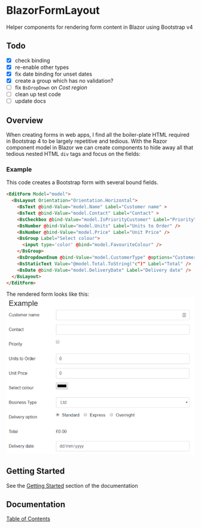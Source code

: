 # BlazorFormLayout
Helper components for rendering form content in Blazor using Bootstrap v4

## Todo

- [x] check binding
- [x] re-enable other types
- [x] fix date binding for unset dates
- [x] create a group which has no validation?
- [ ] fix `BsDropDown` on _Cost region_
- [ ] clean up test code
- [ ] update docs

## Overview

When creating forms in web apps, I find all the boiler-plate HTML required in Bootstrap 4 
to be largely repetitive and tedious. With the Razor component model in Blazor we can 
create components to hide away all that tedious nested HTML `div` tags and focus on the fields: 

### Example
This code creates a Bootstrap form with several bound fields.
```html
<EditForm Model="model">
  <BsLayout Orientation="Orientation.Horizontal">
    <BsText @bind-Value="model.Name" Label="Customer name" >
    <BsText @bind-Value="model.Contact" Label="Contact" >
    <BsCheckbox @bind-Value="model.IsPriorityCustomer" Label="Priority" />
    <BsNumber @bind-Value="model.Units" Label="Units to Order" />
    <BsNumber @bind-Value="model.Price" Label="Unit Price" />
    <BsGroup Label="Select colour">
      <input type='color' @bind="model.FavouriteColour" />
    </BsGroup>
    <BsDropdownEnum @bind-Value="model.CustomerType" @options="CustomerTypeList" Label="Business Type" />
    <BsStaticText Value="@model.Total.ToString("c")" Label="Total" />
    <BsDate @bind-Value="model.DeliveryDate" Label="Delivery date" />
  </BsLayout>
</EditForm>
```
The rendered form looks like this:
![Example Form](docs/img/ExampleForm.png)

## Getting Started

See the [Getting Started](docs/GettingStarted.md) section of the documentation

## Documentation

[Table of Contents](docs/_Contents_.md)
